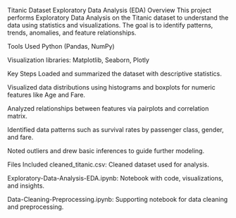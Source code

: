 Titanic Dataset Exploratory Data Analysis (EDA)
Overview
This project performs Exploratory Data Analysis on the Titanic dataset to understand the data using statistics and visualizations. The goal is to identify patterns, trends, anomalies, and feature relationships.

Tools Used
Python (Pandas, NumPy)

Visualization libraries: Matplotlib, Seaborn, Plotly

Key Steps
Loaded and summarized the dataset with descriptive statistics.

Visualized data distributions using histograms and boxplots for numeric features like Age and Fare.

Analyzed relationships between features via pairplots and correlation matrix.

Identified data patterns such as survival rates by passenger class, gender, and fare.

Noted outliers and drew basic inferences to guide further modeling.

Files Included
cleaned_titanic.csv: Cleaned dataset used for analysis.

Exploratory-Data-Analysis-EDA.ipynb: Notebook with code, visualizations, and insights.

Data-Cleaning-Preprocessing.ipynb: Supporting notebook for data cleaning and preprocessing.
